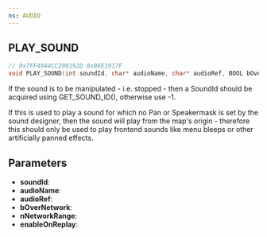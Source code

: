 ```yaml
---
ns: AUDIO
---
```

## PLAY_SOUND

```c
// 0x7FF4944CC209192D 0xB6E1917F
void PLAY_SOUND(int soundId, char* audioName, char* audioRef, BOOL bOverNetwork, int nNetworkRange, BOOL enableOnReplay);
```

If the sound is to be manipulated - i.e. stopped - then a SoundId should be acquired using GET_SOUND_ID(), otherwise use -1.

If this is used to play a sound for which no Pan or Speakermask is set by the sound designer, then the sound will play from the map's origin -
therefore this should only be used to play frontend sounds like menu bleeps or other artificially panned effects.

## Parameters
* **soundId**:
* **audioName**:
* **audioRef**:
* **bOverNetwork**:
* **nNetworkRange**:
* **enableOnReplay**:

